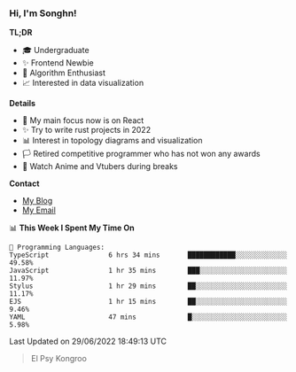 ### Hi, I'm Songhn!

**TL;DR**

- 🎓 Undergraduate
- ✨ Frontend Newbie
- 🎈 Algorithm Enthusiast
- 📈 Interested in data visualization

**Details**

- 🎯 My main focus now is on React
- ✨ Try to write rust projects in 2022
- 📊 Interest in topology diagrams and visualization
- 🏳️ Retired competitive programmer who has not won any awards
- 🍵 Watch Anime and Vtubers during breaks

**Contact**
- [My Blog](https://blog.songhn.com)
- [My Email](mailto:songhn233@gmail.com)

<!--START_SECTION:waka-->
📊 **This Week I Spent My Time On** 

```text
💬 Programming Languages: 
TypeScript               6 hrs 34 mins       ████████████░░░░░░░░░░░░░   49.58% 
JavaScript               1 hr 35 mins        ███░░░░░░░░░░░░░░░░░░░░░░   11.97% 
Stylus                   1 hr 29 mins        ██░░░░░░░░░░░░░░░░░░░░░░░   11.17% 
EJS                      1 hr 15 mins        ██░░░░░░░░░░░░░░░░░░░░░░░   9.46% 
YAML                     47 mins             █░░░░░░░░░░░░░░░░░░░░░░░░   5.98%

```


 Last Updated on 29/06/2022 18:49:13 UTC
<!--END_SECTION:waka-->

> El Psy Kongroo
